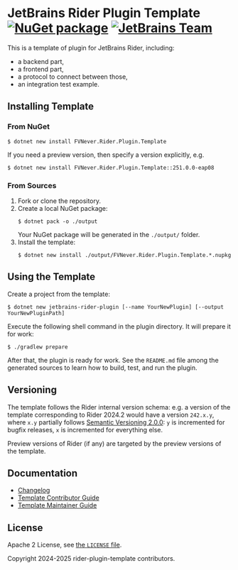 JetBrains Rider Plugin Template [![NuGet package][nuget.badge]][nuget.page] [![JetBrains Team][badge.jetbrains-team]][jetbrains.opensource]
===============================
This is a template of plugin for JetBrains Rider, including:
- a backend part,
- a frontend part,
- a protocol to connect between those,
- an integration test example.

Installing Template
-------------------

### From NuGet
```console
$ dotnet new install FVNever.Rider.Plugin.Template
```

If you need a preview version, then specify a version explicitly, e.g.
```console
$ dotnet new install FVNever.Rider.Plugin.Template::251.0.0-eap08
```

### From Sources
1. Fork or clone the repository.
2. Create a local NuGet package:
   ```console
   $ dotnet pack -o ./output
   ```
   Your NuGet package will be generated in the `./output/` folder.
3. Install the template:
   ```console
   $ dotnet new install ./output/FVNever.Rider.Plugin.Template.*.nupkg
   ```

Using the Template
------------------
Create a project from the template:
```console
$ dotnet new jetbrains-rider-plugin [--name YourNewPlugin] [--output YourNewPluginPath]
```

Execute the following shell command in the plugin directory. It will prepare it for work:
```console
$ ./gradlew prepare
```
After that, the plugin is ready for work. See the `README.md` file among the generated sources to learn how to build, test, and run the plugin.

Versioning
----------
The template follows the Rider internal version schema: e.g. a version of the template corresponding to Rider 2024.2 would have a version `242.x.y`, where `x.y` partially follows [Semantic Versioning 2.0.0][semver]: `y` is incremented for bugfix releases, `x` is incremented for everything else.

Preview versions of Rider (if any) are targeted by the preview versions of the template.

Documentation
-------------
- [Changelog][docs.changelog]
- [Template Contributor Guide][docs.contributing]
- [Template Maintainer Guide][docs.maintaining]

License
-------
Apache 2 License, see [the `LICENSE` file][docs.license].

Copyright 2024-2025 rider-plugin-template contributors.

[badge.jetbrains-team]: https://jb.gg/badges/team.svg
[docs.changelog]: CHANGELOG.md
[docs.contributing]: CONTRIBUTING.md
[docs.license]: LICENSE
[docs.maintaining]: MAINTAINING.md
[jetbrains.opensource]: https://github.com/JetBrains/
[nuget.badge]: https://img.shields.io/nuget/v/FVNever.Rider.Plugin.Template
[nuget.page]: https://www.nuget.org/packages/FVNever.Rider.Plugin.Template
[semver]: https://semver.org/spec/v2.0.0.html
